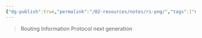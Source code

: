 ```yaml
---
{"dg-publish":true,"permalink":"/02-resources/notes/ri-png/","tags":["netzwerk/protocol"],"noteIcon":"","updated":"2024-07-24T11:19:40.000+02:00"}
---
```


> Routing Information Protocol next generation